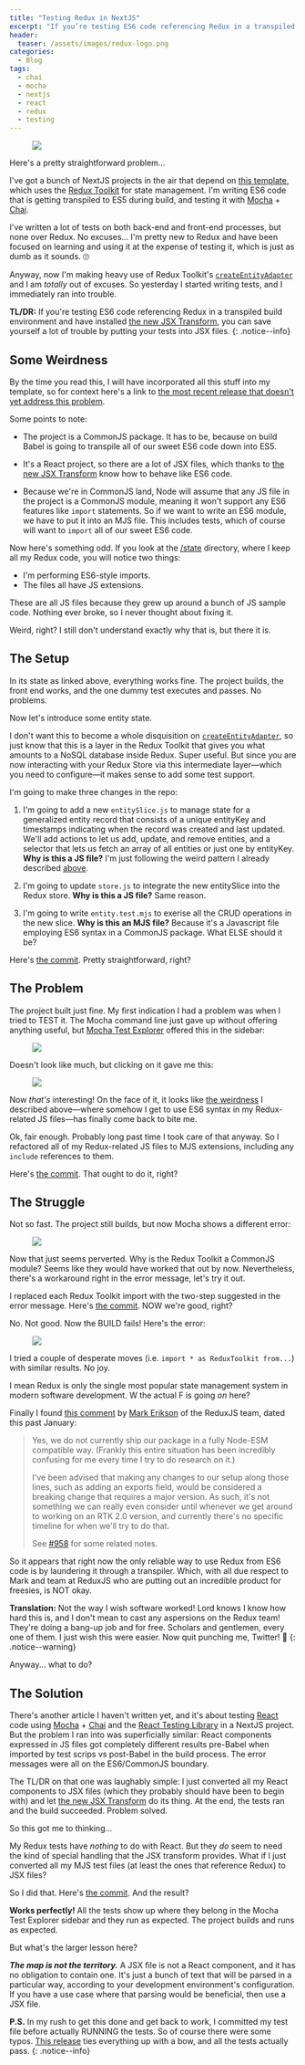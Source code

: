 ```yaml
---
title: "Testing Redux in NextJS"
excerpt: "If you’re testing ES6 code referencing Redux in a transpiled build environment, you can save yourself a lot of trouble by putting your tests into JSX files."
header:
  teaser: /assets/images/redux-logo.png
categories:
  - Blog
tags:
  - chai
  - mocha
  - nextjs
  - react
  - redux
  - testing
---
```


<figure class="align-left" style="margin-top: 10px; margin-bottom: 10px; width: 150px;">
    <img src="{{ site.url }}{{ site.baseurl }}/assets/images/redux-logo.png">
</figure>

Here's a pretty straightforward problem...

I've got a bunch of NextJS projects in the air that depend on [this template](https://github.com/karmaniverous/template-nextjs), which uses the [Redux Toolkit](https://redux-toolkit.js.org/) for state management. I'm writing ES6 code that is getting transpiled to ES5 during build, and testing it with [Mocha](https://mochajs.org/) + [Chai](https://www.chaijs.com/).

I've written a lot of tests on both back-end and front-end processes, but none over Redux. No excuses... I'm pretty new to Redux and have been focused on learning and using it at the expense of testing it, which is just as dumb as it sounds. :roll_eyes:

Anyway, now I'm making heavy use of Redux Toolkit's [`createEntityAdapter`](https://redux-toolkit.js.org/api/createEntityAdapter) and I am *totally* out of excuses. So yesterday I started writing tests, and I immediately ran into trouble.

**TL/DR:** If you're testing ES6 code referencing Redux in a transpiled build environment and have installed [the new JSX Transform](https://reactjs.org/blog/2020/09/22/introducing-the-new-jsx-transform.html), you can save yourself a lot of trouble by putting your tests into JSX files.
{: .notice--info}

## Some Weirdness

By the time you read this, I will have incorporated all this stuff into my template, so for context here's a link to [the most recent release that doesn't yet address this problem](https://github.com/karmaniverous/template-nextjs/tree/0.0.7).

Some points to note:

* The project is a CommonJS package. It has to be, because on build Babel is going to transpile all of our sweet ES6 code down into ES5.

* It's a React project, so there are a lot of JSX files, which thanks to [the new JSX Transform](https://reactjs.org/blog/2020/09/22/introducing-the-new-jsx-transform.html) know how to behave like ES6 code.

* Because we're in CommonJS land, Node will assume that any JS file in the project is a CommonJS module, meaning it won't support any ES6 features like `import` statements. So if we want to write an ES6 module, we have to put it into an MJS file. This includes tests, which of course will want to `import` all of our sweet ES6 code.

Now here's something odd. If you look at the [/state](https://github.com/karmaniverous/template-nextjs/tree/0.0.7/state) directory, where I keep all my Redux code, you will notice two things:

* I'm performing ES6-style imports.
* The files all have JS extensions.

These are all JS files because they grew up around a bunch of JS sample code. Nothing ever broke, so I never thought about fixing it.

Weird, right? I still don't understand exactly why that is, but there it is.

## The Setup

In its state as linked above, everything works fine. The project builds, the front end works, and the one dummy test executes and passes. No problems.

Now let's introduce some entity state.

I don't want this to become a whole disquisition on [`createEntityAdapter`](https://redux-toolkit.js.org/api/createEntityAdapter), so just know that this is a layer in the Redux Toolkit that gives you what amounts to a NoSQL database inside Redux. Super useful. But since you are now interacting with your Redux Store via this intermediate layer&mdash;which you need to configure&mdash;it makes sense to add some test support.

I'm going to make three changes in the repo: 

1. I'm going to add a new `entitySlice.js` to manage state for a generalized entity record that consists of a unique entityKey and timestamps indicating when the record was created and last updated. We'll add actions to let us add, update, and remove entities, and a selector that lets us fetch an array of all entities or just one by entityKey. **Why is this a JS file?** I'm just following the weird pattern I already described [above](#the-setup).

2. I'm going to update `store.js` to integrate the new entitySlice into the Redux store. **Why is this a JS file?** Same reason.

3. I'm going to write `entity.test.mjs` to exerise all the CRUD operations in the new slice. **Why is this an MJS file?** Because it's a Javascript file employing ES6 syntax in a CommonJS package. What ELSE should it be?

Here's [the commit](https://github.com/karmaniverous/template-nextjs/commit/20b7458cbfeb987bb9fbbf28c22565f1dfa3ba4b). Pretty straightforward, right?

## The Problem

The project built just fine. My first indication I had a problem was when I tried to TEST it. The Mocha command line just gave up without offering anything useful, but [Mocha Test Explorer](https://marketplace.visualstudio.com/items?itemName=hbenl.vscode-mocha-test-adapter) offered this in the sidebar:

<figure class="align-center" style="width: 313px">
    <img src="{{ site.url }}{{ site.baseurl }}/assets/images/mocha-test-explorer-sidebar-error.png">
</figure>

Doesn't look like much, but clicking on it gave me this:

<figure>
    <a href="{{ site.url }}{{ site.baseurl }}/assets/images/mocha-test-explorer-error-output.png"><img src="{{ site.url }}{{ site.baseurl }}/assets/images/mocha-test-explorer-error-output.png"></a>
</figure>

Now *that's* interesting! On the face of it, it looks like [the weirdness](#some-weirdness) I described above&mdash;where somehow I get to use ES6 syntax in my Redux-related JS files&mdash;has finally come back to bite me.

Ok, fair enough. Probably long past time I took care of that anyway. So I refactored all of my Redux-related JS files to MJS extensions, including any `include` references to them. 

Here's [the commit](https://github.com/karmaniverous/template-nextjs/commit/b4903eeca1dbbc5e3f022c589b209ac23c8e97c7). That ought to do it, right?

## The Struggle

Not so fast. The project still builds, but now Mocha shows a different error:

<figure>
    <a href="{{ site.url }}{{ site.baseurl }}/assets/images/mocha-test-explorer-error-output-2.png"><img src="{{ site.url }}{{ site.baseurl }}/assets/images/mocha-test-explorer-error-output-2.png"></a>
</figure>

Now that just seems perverted. Why is the Redux Toolkit a CommonJS module? Seems like they would have worked that out by now. Nevertheless, there's a workaround right in the error message, let's try it out.

I replaced each Redux Toolkit import with the two-step suggested in the error message. Here's [the commit](https://github.com/karmaniverous/template-nextjs/commit/bf497acd1a6f566ddb11e22824e58854036b5910). NOW we're good, right?

No. Not good. Now the BUILD fails! Here's the error:

<figure>
    <a href="{{ site.url }}{{ site.baseurl }}/assets/images/mocha-test-explorer-error-output-3.png"><img src="{{ site.url }}{{ site.baseurl }}/assets/images/mocha-test-explorer-error-output-3.png"></a>
</figure>

I tried a couple of desperate moves (i.e. `import * as ReduxToolkit from...`) with similar results. No joy.

I mean Redux is only the single most popular state management system in modern software development. W the actual F is going *on* here?

Finally I found [this comment](https://github.com/reduxjs/redux-toolkit/issues/1960#issuecomment-1021236838) by [Mark Erikson](https://github.com/markerikson) of the ReduxJS team, dated this past January:

> Yes, we do not currently ship our package in a fully Node-ESM compatible way. (Frankly this entire situation has been incredibly confusing for me every time I try to do research on it.)
>
> I've been advised that making any changes to our setup along those lines, such as adding an exports field, would be considered a breaking change that requires a major version. As such, it's not something we can really even consider until whenever we get around to working on an RTK 2.0 version, and currently there's no specific timeline for when we'll try to do that.
>
> See [#958](https://github.com/reduxjs/redux-toolkit/issues/958) for some related notes.

So it appears that right now the only reliable way to use Redux from ES6 code is by laundering it through a transpiler. Which, with all due respect to Mark and team at ReduxJS who are putting out an incredible product for freesies, is NOT okay.

**Translation:** Not the way I wish software worked! Lord knows I know how hard this is, and I don't mean to cast any aspersions on the Redux team! They're doing a bang-up job and for free. Scholars and gentlemen, every one of them. I just wish this were easier. Now quit punching me, Twitter! :rofl:
{: .notice--warning}

Anyway... what to do?

## The Solution

There's another article I haven't written yet, and it's about testing [React](https://reactjs.org/) code using [Mocha](https://mochajs.org/) + [Chai](https://www.chaijs.com/) and the [React Testing Library](https://testing-library.com/docs/react-testing-library/intro/) in a NextJS project. But the problem I ran into was superficially similar: React components expressed in JS files got completely different results pre-Babel when imported by test scrips vs post-Babel in the build process. The error messages were all on the ES6/CommonJS boundary.

The TL/DR on that one was laughably simple: I just converted all my React components to JSX files (which they probably should have been to begin with) and let [the new JSX Transform](https://reactjs.org/blog/2020/09/22/introducing-the-new-jsx-transform.html) do its thing. At the end, the tests ran and the build succeeded. Problem solved.

So this got me to thinking... 

My Redux tests have *nothing* to do with React. But they *do* seem to need the kind of special handling that the JSX transform provides. What if I just converted all my MJS test files (at least the ones that reference Redux) to JSX files? 

So I did that. Here's [the commit](https://github.com/karmaniverous/template-nextjs/commit/eba265d1421302c35eec8fec9d64bb2f6e8e73a6). And the result?

**Works perfectly!** All the tests show up where they belong in the Mocha Test Explorer sidebar and they run as expected. The project builds and runs as expected.

But what's the larger lesson here?

***The map is not the territory.*** A JSX file is not a React component, and it has no obligation to contain one. It's just a bunch of text that will be parsed in a particular way, according to your development environment's configuration. If you have a use case where that parsing would be beneficial, then use a JSX file.

**P.S.** In my rush to get this done and get back to work, I committed my test file before actually RUNNING the tests. So of course there were some typos. [This release](https://github.com/karmaniverous/template-nextjs/releases/tag/0.0.8) ties everything up with a bow, and all the tests actually pass.
{: .notice--info}
